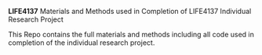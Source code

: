 **LIFE4137**
Materials and Methods used in Completion of LIFE4137 Individual Research Project

This Repo contains the full materials and methods including all code used in completion of the individual research project. 
